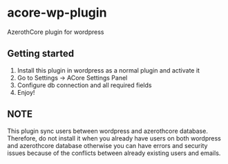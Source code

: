 # acore-wp-plugin

AzerothCore plugin for wordpress


## Getting started

1. Install this plugin in wordpress as a normal plugin and activate it
2. Go to Settings -> ACore Settings Panel
3. Configure db connection and all required fields
4. Enjoy!


## NOTE

This plugin sync users between wordpress and azerothcore database. Therefore, do not install it when you already have users on both wordpress and azerothcore database otherwise
you can have errors and security issues because of the conflicts between already existing users and emails.

